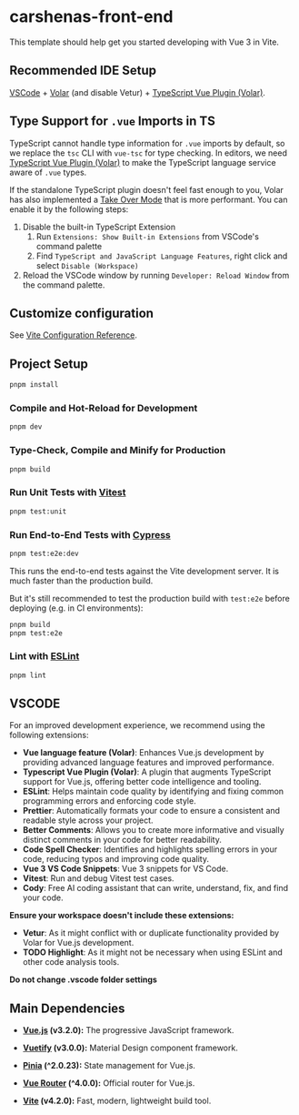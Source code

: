 # carshenas-front-end

This template should help get you started developing with Vue 3 in Vite.

## Recommended IDE Setup

[VSCode](https://code.visualstudio.com/) + [Volar](https://marketplace.visualstudio.com/items?itemName=Vue.volar) (and disable Vetur) + [TypeScript Vue Plugin (Volar)](https://marketplace.visualstudio.com/items?itemName=Vue.vscode-typescript-vue-plugin).

## Type Support for `.vue` Imports in TS

TypeScript cannot handle type information for `.vue` imports by default, so we replace the `tsc` CLI with `vue-tsc` for type checking. In editors, we need [TypeScript Vue Plugin (Volar)](https://marketplace.visualstudio.com/items?itemName=Vue.vscode-typescript-vue-plugin) to make the TypeScript language service aware of `.vue` types.

If the standalone TypeScript plugin doesn't feel fast enough to you, Volar has also implemented a [Take Over Mode](https://github.com/johnsoncodehk/volar/discussions/471#discussioncomment-1361669) that is more performant. You can enable it by the following steps:

1. Disable the built-in TypeScript Extension
   1. Run `Extensions: Show Built-in Extensions` from VSCode's command palette
   2. Find `TypeScript and JavaScript Language Features`, right click and select `Disable (Workspace)`
2. Reload the VSCode window by running `Developer: Reload Window` from the command palette.

## Customize configuration

See [Vite Configuration Reference](https://vitejs.dev/config/).

## Project Setup

```sh
pnpm install
```

### Compile and Hot-Reload for Development

```sh
pnpm dev
```

### Type-Check, Compile and Minify for Production

```sh
pnpm build
```

### Run Unit Tests with [Vitest](https://vitest.dev/)

```sh
pnpm test:unit
```

### Run End-to-End Tests with [Cypress](https://www.cypress.io/)

```sh
pnpm test:e2e:dev
```

This runs the end-to-end tests against the Vite development server.
It is much faster than the production build.

But it's still recommended to test the production build with `test:e2e` before deploying (e.g. in CI environments):

```sh
pnpm build
pnpm test:e2e
```

### Lint with [ESLint](https://eslint.org/)

```sh
pnpm lint
```

## VSCODE

For an improved development experience, we recommend using the following extensions:

- **Vue language feature (Volar)**: Enhances Vue.js development by providing advanced language features and improved performance.
- **Typescript Vue Plugin (Volar)**: A plugin that augments TypeScript support for Vue.js, offering better code intelligence and tooling.
- **ESLint**: Helps maintain code quality by identifying and fixing common programming errors and enforcing code style.
- **Prettier**: Automatically formats your code to ensure a consistent and readable style across your project.
- **Better Comments**: Allows you to create more informative and visually distinct comments in your code for better readability.
- **Code Spell Checker**: Identifies and highlights spelling errors in your code, reducing typos and improving code quality.
- **Vue 3 VS Code Snippets**: Vue 3 snippets for VS Code.
- **Vitest**: Run and debug Vitest test cases.
- **Cody**: Free AI coding assistant that can write, understand, fix, and find your code.

**Ensure your workspace doesn't include these extensions:**

- **Vetur**: As it might conflict with or duplicate functionality provided by Volar for Vue.js development.
- **TODO Highlight**: As it might not be necessary when using ESLint and other code analysis tools.

**Do not change .vscode folder settings**

## Main Dependencies

- **[Vue.js](https://github.com/vuejs/vue) (v3.2.0):**
  The progressive JavaScript framework.

- **[Vuetify](https://github.com/vuetifyjs/vuetify) (v3.0.0):**
  Material Design component framework.

- **[Pinia](https://github.com/posva/pinia) (^2.0.23):**
  State management for Vue.js.

- **[Vue Router](https://github.com/vuejs/vue-router) (^4.0.0):**
  Official router for Vue.js.

- **[Vite](https://github.com/vitejs/vite) (v4.2.0):**
  Fast, modern, lightweight build tool.

